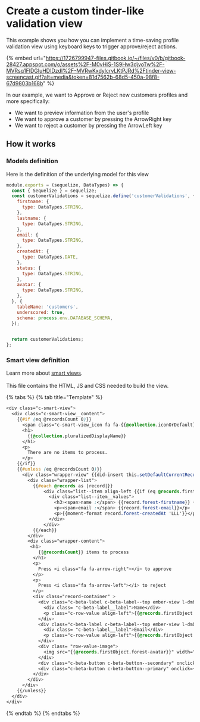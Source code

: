 # Create a custom tinder-like validation view

This example shows you how you can implement a time-saving profile validation view using keyboard keys to trigger approve/reject actions.&#x20;

<!-- markdown-link-check-disable -->

{% embed url="https://1726799947-files.gitbook.io/~/files/v0/b/gitbook-28427.appspot.com/o/assets%2F-M0vHiS-1S9Hw3djvoTw%2F-MVRsq1FlDGIuHDIDzdI%2F-MVRwKxdylcrvLKtPJRd%2Ftinder-view-screencast.gif?alt=media&token=81d7562b-68d5-450a-98f8-67d9803b168b" %}

<!-- markdown-link-check-enable -->

In our example, we want to Approve or Reject new customers profiles and more specifically:

* We want to preview information from the user's profile
* We want to approve a customer by pressing the ArrowRight key
* We want to reject a customer by pressing the ArrowLeft key

## How it works

### Models definition

Here is the definition of the underlying model for this view

```javascript
module.exports = (sequelize, DataTypes) => {
  const { Sequelize } = sequelize;
  const customerValidations = sequelize.define('customerValidations', {
    firstname: {
      type: DataTypes.STRING,
    },
    lastname: {
      type: DataTypes.STRING,
    },
    email: {
      type: DataTypes.STRING,
    },
    createdAt: {
      type: DataTypes.DATE,
    },
    status: {
      type: DataTypes.STRING,
    },
    avatar: {
      type: DataTypes.STRING,
    },
  }, {
    tableName: 'customers',
    underscored: true,
    schema: process.env.DATABASE_SCHEMA,
  });


  return customerValidations;
};

```

### Smart view definition

Learn more about [smart views](./).\
\
This file contains the HTML, JS and CSS needed to build the view.

{% tabs %}
{% tab title="Template" %}
```css
<div class="c-smart-view">
  <div class="c-smart-view__content">
    {{#if (eq @recordsCount 0)}}
      <span class="c-smart-view_icon fa fa-{{@collection.iconOrDefault}} fa-5x"></span>
      <h1>
        {{@collection.pluralizedDisplayName}}
      </h1>
      <p>
        There are no items to process.
      </p>
    {{/if}}
    {{#unless (eq @recordsCount 0)}}
      <div class="wrapper-view" {{did-insert this.setDefaultCurrentRecord}}>
        <div class="wrapper-list">
          {{#each @records as |record|}}
              <div class="list--item align-left {{if (eq @records.firstObject record) 'selected'}}">
                <div class="list--item__values">
                  <h3><span>name :</span> {{record.forest-firstname}} {{record.forest-lastname}}</h3>
                  <p><span>email :</span> {{record.forest-email}}</p>
                  <p>{{moment-format record.forest-createdAt 'LLL'}}</p>
                </div>
              </div>
          {{/each}}
        </div>
        <div class="wrapper-content">
         <h1>
            {{@recordsCount}} items to process
          </h1>
          <p>
            Press <i class="fa fa-arrow-right"></i> to approve
          </p>
          <p>
            Press <i class="fa fa-arrow-left"></i> to reject
          </p>
          <div class="record-container" >
            <div class="c-beta-label c-beta-label--top ember-view l-dmb">
              <div class= "c-beta-label__label">Name</div>
              <p class="c-row-value align-left">{{@records.firstObject.forest-firstname}} {{@records.firstObject.forest-lastname}}</p>
            </div>
            <div class="c-beta-label c-beta-label--top ember-view l-dmb">
              <div class= "c-beta-label__label">Email</div>
              <p class="c-row-value align-left">{{@records.firstObject.forest-email}}</p>
            </div>
            <div class= "row-value-image">
              <img src="{{@records.firstObject.forest-avatar}}" width="300" height="400">
            </div>
            <div class="c-beta-button c-beta-button--secondary" onclick={{ action 'triggerSmartAction' @collection 'reject' @records.firstObject}}>Reject</div>
            <div class="c-beta-button c-beta-button--primary" onclick={{ action 'triggerSmartAction' @collection 'approve' @records.firstObject}}>Approve</div>
          </div>
        </div>
      </div>
    {{/unless}}
  </div>
</div>
```
{% endtab %}
{% endtabs %}
